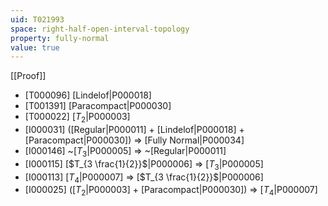 ```yaml
---
uid: T021993
space: right-half-open-interval-topology
property: fully-normal
value: true
---
```

[[Proof]]

* [T000096] [Lindelof|P000018]
* [T001391] [Paracompact|P000030]
* [T000022] [$T_2$|P000003]
* [I000031] ([Regular|P000011] + [Lindelof|P000018] + [Paracompact|P000030]) => [Fully Normal|P000034]
* [I000146] ~[$T_3$|P000005] => ~[Regular|P000011]
* [I000115] [$T_{3 \frac{1}{2}}$|P000006] => [$T_3$|P000005]
* [I000113] [$T_4$|P000007] => [$T_{3 \frac{1}{2}}$|P000006]
* [I000025] ([$T_2$|P000003] + [Paracompact|P000030]) => [$T_4$|P000007]

